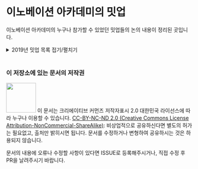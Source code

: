 # 이노베이션 아카데미의 밋업

이노베이션 아카데미의 누구나 참가할 수 있었던 밋업들의 논의 내용이 정리된 곳입니다.


<details>
<summary>2019년 밋업 목록 접기/펼치기</summary>
<p>
  
   * [20190814-소프트웨어생태계 아무말 대잔치](2019/20190814.md)
</p>
</details>
</br>

### 이 저장소에 있는 문서의 저작권 
<img src="https://mirrors.creativecommons.org/presskit/buttons/88x31/png/by-nc-nd.png" width="80px"></img> 
이 문서는 크리에이티브 커먼즈 저작자표시 2.0 대한민국 라이선스에 따라 
누구나 이용할 수 있습니다. 
[CC-BY-NC-ND 2.0 (Creative Commons License Attribution-NonCommercial-ShareAlike)](https://creativecommons.org/licenses/by-nc-sa/2.0/): 
비상업적으로 공유하신다면 별도의 허가는 필요없고, 출처만 밝히시면 됩니다.
문서를 수정하거나 변형하여 공유하시는 것은 하용되지 않습니다.

문서의 내용에 오류나 수정할 사항이 있다면 ISSUE로 등록해주시거나, 직접 수정 후 PR을 날려주시기 바랍니다.
